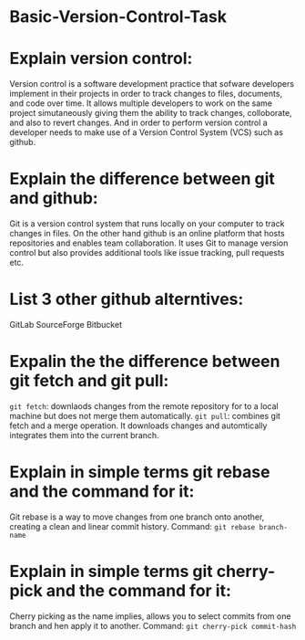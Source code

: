 # Basic-Version-Control-Task
# Explain version control:
Version control is a software development practice that sofware developers implement in their projects in order to track changes to files, documents, and code over time. It allows multiple developers to work on the same project simutaneously giving them the ability to track changes, colloborate, and also to revert changes. And in order to perform version control a developer needs to make use of a Version Control System (VCS) such as github. 

# Explain the difference between git and github:
Git is a version control system that runs locally on your computer to track changes in files.
On the other hand github is an online platform that hosts repositories and enables team collaboration. It uses Git to manage version control but also provides additional tools like issue tracking, pull requests etc.

# List 3 other github alterntives:
GitLab 
SourceForge
Bitbucket

# Expalin the the difference between git fetch and git pull:
`git fetch`: downlaods changes from the remote repository for to a local machine but does not merge them automatically.
`git pull`: combines git fetch and a merge operation. It downloads changes and automtically integrates them into the current branch.

# Explain in simple terms git rebase and the command for it:
Git rebase is a way to move changes from one branch onto another, creating a clean and linear commit history. 
Command: `git rebase branch-name`

# Explain in simple terms git cherry-pick and the command for it:
Cherry picking as the name implies, allows you to select commits from one branch and hen apply it to another. 
Command: `git cherry-pick commit-hash`




